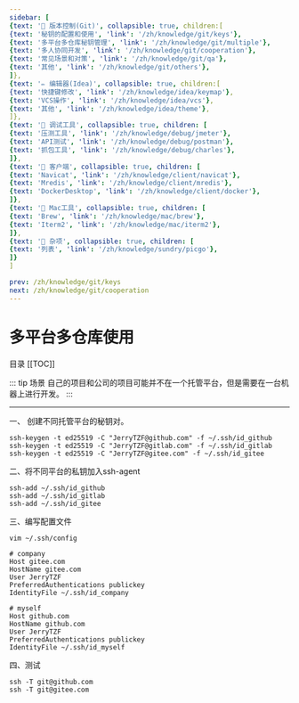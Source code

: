 ```yaml
---
sidebar: [
{text: '🚩 版本控制(Git)', collapsible: true, children:[
{text: '秘钥的配置和使用', 'link': '/zh/knowledge/git/keys'},
{text: '多平台多仓库秘钥管理', 'link': '/zh/knowledge/git/multiple'},
{text: '多人协同开发', 'link': '/zh/knowledge/git/cooperation'},
{text: '常见场景和对策', 'link': '/zh/knowledge/git/qa'},
{text: '其他', 'link': '/zh/knowledge/git/others'},
]},
{text: '✏️ 编辑器(Idea)', collapsible: true, children:[
{text: '快捷键修改', 'link': '/zh/knowledge/idea/keymap'},
{text: 'VCS操作', 'link': '/zh/knowledge/idea/vcs'},
{text: '其他', 'link': '/zh/knowledge/idea/theme'},
]},
{text: '🎁 调试工具', collapsible: true, children: [
{text: '压测工具', 'link': '/zh/knowledge/debug/jmeter'},
{text: 'API测试', 'link': '/zh/knowledge/debug/postman'},
{text: '抓包工具', 'link': '/zh/knowledge/debug/charles'},
]},
{text: '🔭 客户端', collapsible: true, children: [
{text: 'Navicat', 'link': '/zh/knowledge/client/navicat'},
{text: 'Mredis', 'link': '/zh/knowledge/client/mredis'},
{text: 'DockerDesktop', 'link': '/zh/knowledge/client/docker'},
]},
{text: '🍎 Mac工具', collapsible: true, children: [
{text: 'Brew', 'link': '/zh/knowledge/mac/brew'},
{text: 'Iterm2', 'link': '/zh/knowledge/mac/iterm2'},
]},
{text: '🌈 杂项', collapsible: true, children: [
{text: '列表', 'link': '/zh/knowledge/sundry/picgo'},
]}
]

prev: /zh/knowledge/git/keys
next: /zh/knowledge/git/cooperation
---
```


# 多平台多仓库使用

目录
[[TOC]]

::: tip 场景
自己的项目和公司的项目可能并不在一个托管平台，但是需要在一台机器上进行开发。
:::

---

一、 创建不同托管平台的秘钥对。

```shell:no-line-numbers
ssh-keygen -t ed25519 -C "JerryTZF@github.com" -f ~/.ssh/id_github
ssh-keygen -t ed25519 -C "JerryTZF@gitlab.com" -f ~/.ssh/id_gitlab
ssh-keygen -t ed25519 -C "JerryTZF@gitee.com" -f ~/.ssh/id_gitee
```

二、将不同平台的私钥加入ssh-agent

```shell:no-line-numbers
ssh-add ~/.ssh/id_github
ssh-add ~/.ssh/id_gitlab
ssh-add ~/.ssh/id_gitee
```

三、编写配置文件

```shell:no-line-numbers
vim ~/.ssh/config
```

```yaml:no-line-numbers
# company
Host gitee.com
HostName gitee.com
User JerryTZF
PreferredAuthentications publickey
IdentityFile ~/.ssh/id_company

# myself
Host github.com
HostName github.com
User JerryTZF
PreferredAuthentications publickey
IdentityFile ~/.ssh/id_myself
```

四、测试

```shell:no-line-numbers
ssh -T git@github.com
ssh -T git@gitee.com
```